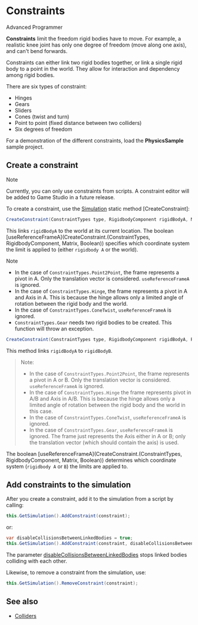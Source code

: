 # Constraints

<div class="doc-incomplete"/>

<span class="label label-doc-level">Advanced</span>
<span class="label label-doc-audience">Programmer</span>

**Constraints** limit the freedom rigid bodies have to move. For example, a realistic knee joint has only one degree of freedom (move along one axis), and can't bend forwards.

Constraints can either link two rigid bodies together, or link a single rigid body to a point in the world. They allow for interaction and dependency among rigid bodies. 

There are six types of constraint:

* Hinges
* Gears
* Sliders
* Cones (twist and turn)
* Point to point (fixed distance between two colliders)
* Six degrees of freedom

For a demonstration of the different constraints, load the **PhysicsSample** sample project.

## Create a constraint

> [!Note]
> Currently, you can only use constraints from scripts. A constraint editor will be added to Game Studio in a future release.

To create a constraint, use the [Simulation](xref:SiliconStudio.Xenko.Physics.Simulation) static method [CreateConstraint]:

```cs
CreateConstraint(ConstraintTypes type, RigidbodyComponent rigidBodyA, Matrix frameA, bool useReferenceFrameA);
```

This links `rigidBodyA` to the world at its current location. The boolean [useReferenceFrameA](CreateConstraint.\(ConstraintTypes, RigidbodyComponent, Matrix, Boolean\)) specifies which coordinate system the limit is applied to (either `rigidbody A` or the world).

> [!Note]
> * In the case of `ConstraintTypes.Point2Point`, the frame represents a pivot in A. Only the translation vector is considered. `useReferenceFrameA` is ignored.
> * In the case of `ConstraintTypes.Hinge`, the frame represents a pivot in A and Axis in A. This is because the hinge allows only a limited angle of rotation between the rigid body and the world.
> * In the case of `ConstraintTypes.ConeTwist`, `useReferenceFrameA` is ignored.
> * `ConstraintTypes.Gear` needs two rigid bodies to be created. This function will throw an exception.

```cs
CreateConstraint(ConstraintTypes type, RigidbodyComponent rigidBodyA, RigidbodyComponent rigidBodyB, Matrix frameA, Matrix frameB, bool useReferenceFrameA)
```

This method links ``rigidBodyA`` to ``rigidBodyB``.

> Note:
> * In the case of `ConstraintTypes.Point2Point`, the frame represents a pivot in A or B. Only the translation vector is considered. `useReferenceFrameA` is ignored.
> * In the case of `ConstraintTypes.Hinge` the frame represents pivot in A/B and Axis in A/B. This is because the hinge allows only a limited angle of rotation between the rigid body and the world in this case.
> * In the case of `ConstraintTypes.ConeTwist`, `useReferenceFrameA` is ignored.
> * In the case of `ConstraintTypes.Gear`, `useReferenceFrameA` is ignored. The frame just represents the Axis either in A or B; only the translation vector (which should contain the axis) is used.

The boolean [useReferenceFrameA](CreateConstraint.\(ConstraintTypes, RigidbodyComponent, Matrix, Boolean\)) determines which coordinate system (`rigidbody A` or `B`) the limits are applied to.

## Add constraints to the simulation

After you create a constraint, add it to the simulation from a script by calling:

```cs
this.GetSimulation().AddConstraint(constraint);
```
or:
```cs
var disableCollisionsBetweenLinkedBodies = true;
this.GetSimulation().AddConstraint(constraint, disableCollisionsBetweenLinkedBodies);
```

The parameter [disableCollisionsBetweenLinkedBodies]( SiliconStudio.Xenko.Physics.Simulation.AddConstraint\(SiliconStudio.Xenko.Physics.Constraint,System.Boolean\))
 stops linked bodies colliding with each other.

Likewise, to remove a constraint from the simulation, use:

```cs
this.GetSimulation().RemoveConstraint(constraint);
```

## See also
* [Colliders](colliders.md)